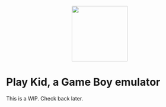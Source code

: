 <p align="center">
  <img src="img/logo.avif" width="150px" style="image-rendering: pixelated"/>
</p>

# Play Kid, a Game Boy emulator

This is a WIP. Check back later.
